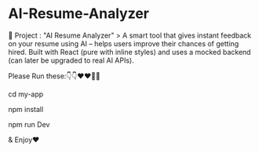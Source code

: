 # AI-Resume-Analyzer
🚀 Project : "AI Resume Analyzer" > A smart tool that gives instant feedback on your resume using AI – helps users improve their chances of getting hired. Built with React (pure with inline styles) and uses a mocked backend (can later be upgraded to real AI APIs).


Please Run these:👇👇❤️❤️💎💎

cd my-app

npm install

npm run Dev

& Enjoy❤️
